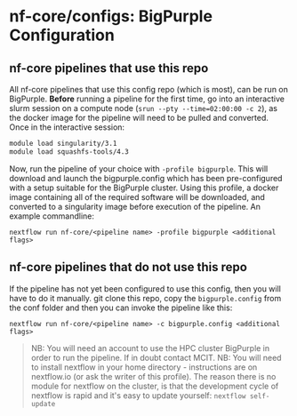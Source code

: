 # nf-core/configs: BigPurple Configuration

## nf-core pipelines that use this repo

All nf-core pipelines that use this config repo (which is most), can be run on BigPurple. **Before** running a pipeline for the first time, go into an interactive slurm session on a compute node (`srun --pty --time=02:00:00 -c 2`), as the docker image for the pipeline will need to be pulled and converted. Once in the interactive session:

```bash
module load singularity/3.1
module load squashfs-tools/4.3
```

Now, run the pipeline of your choice with `-profile bigpurple`. This will download and launch the bigpurple.config which has been pre-configured with a setup suitable for the BigPurple cluster. Using this profile, a docker image containing all of the required software will be downloaded, and converted to a singularity image before execution of the pipeline.
An example commandline:

`nextflow run nf-core/<pipeline name> -profile bigpurple <additional flags>`

## nf-core pipelines that do not use this repo

If the pipeline has not yet been configured to use this config, then you will have to do it manually.
git clone this repo, copy the `bigpurple.config` from the conf folder and then you can invoke the pipeline like this:

`nextflow run nf-core/<pipeline name> -c bigpurple.config <additional flags>`

> NB: You will need an account to use the HPC cluster BigPurple in order to run the pipeline. If in doubt contact MCIT.
> NB: You will need to install nextflow in your home directory - instructions are on nextflow.io (or ask the writer of this profile). The reason there is no module for nextflow on the cluster, is that the development cycle of nextflow is rapid and it's easy to update yourself: `nextflow self-update`
